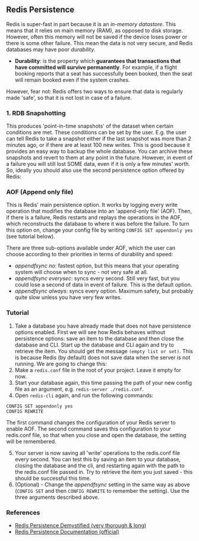 ## Redis Persistence

Redis is super-fast in part because it is an *in-memory datastore*. This means that it relies on main memory (RAM), as opposed to disk storage. However, often this memory will not be saved if the device loses power or there is some other failure. This mean the data is not very secure, and Redis databases may have poor *durability*.

* **Durability**: is the property which **guarantees that transactions that have committed will survive permanently**. For example, if a flight booking reports that a seat has successfully been booked, then the seat will remain booked even if the system crashes.

However, fear not: Redis offers two ways to ensure that data is regularly made 'safe', so that it is not lost in case of a failure.

### 1. RDB Snapshotting
This produces 'point-in-time snapshots' of the dataset when certain conditions are met. These conditions can be set by the user. E.g. the user can tell Redis to take a snapshot either if the last snapshot was more than 2 minutes ago, or if there are at least 100 new writes.
This is good because it provides an easy way to backup the whole database. You can archive these snapshots and revert to them at any point in the future. However, in event of a failure you will still lost SOME data, even if it is only a few minutes' worth. So, ideally you should also use the second persistence option offered by Redis:

### AOF (Append only file)
This is Redis' main persistence option. It works by logging every write operation that modifies the database into an 'append-only file' (AOF). Then, if there is a failure, Redis restarts and replays the operations in the AOF, which reconstructs the database to where it was before the failure. To turn this option on, change your config file by writing `CONFIG SET appendonly yes` (see tutorial below).

There are three sub-options available under AOF, which the user can choose according to their priorities in terms of durability and speed:

* *appendfsync no*: fastest option, but this means that your operating system will choose when to sync - not very safe at all.
* *appendfsync everysec*: syncs every second. Still very fast, but you could lose a second of data in event of failure. This is the default option.
* *appendfsync always*: syncs every option. Maximum safety, but probably quite slow unless you have very few writes.

### Tutorial
1. Take a database you have already made that does not have persistence options enabled. First we will see how Redis behaves without persistence options: save an item to the database and then close the database and CLI. Start up the database and CLI again and try to retrieve the item. You should get the message `(empty list or set)`. This is because Redis (by default) does not save data when the server is not running. We are going to change this:
2. Make a `redis.conf` file in the root of your project. Leave it empty for now.
3. Start your database again, this time passing the path of your new config file as an argument, e.g. `redis-server ./redis.conf`.
4. Open `redis-cli` again, and run the following commands: 
```
CONFIG SET appendonly yes
CONFIG REWRITE
```
The first command changes the configuration of your Redis server to enable AOF. The second command saves this configuration to your redis.conf file, so that when you close and open the database, the setting will be remembered.

5. Your server is now saving all 'write' operations to the redis.conf file every second. You can test this by saving an item to your database, closing the database and the cli, and restarting again with the path to the redis.conf file passed in. Try to retrieve the item you just saved - this should be successful this time.
6. (Optional) - Change the *appendfsync* setting in the same way as above (`CONFIG SET` and then `CONFIG REWRITE` to remember the setting). Use the three arguments described above.


### References
* [Redis Persistence Demystified (very thorough & long)](http://oldblog.antirez.com/post/redis-persistence-demystified.html)
* [Redis Persistence Documentation (official)](http://redis.io/topics/persistence)